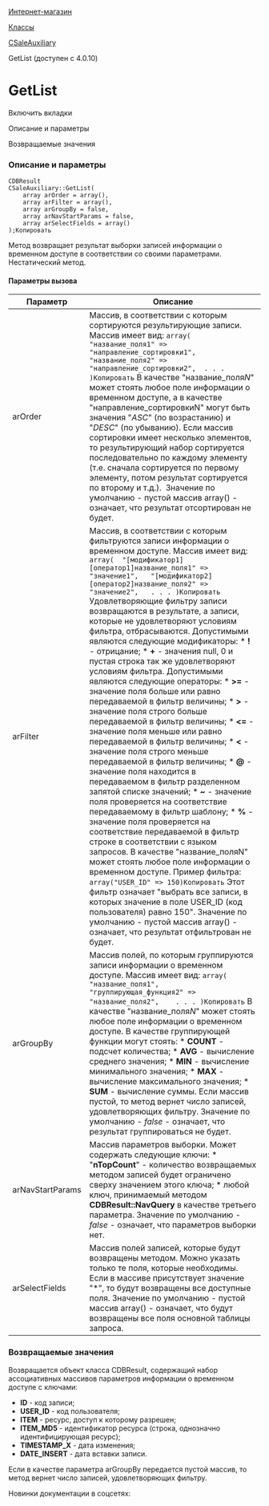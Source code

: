 [Интернет-магазин](/api_help/sale/index.php)

[Классы](/api_help/sale/classes/index.php)

[CSaleAuxiliary](/api_help/sale/classes/csaleauxiliary/index.php)

GetList (доступен с 4.0.10)

GetList
=======

Включить вкладки

Описание и параметры

Возвращаемые значения

### Описание и параметры

```
CDBResult
CSaleAuxiliary::GetList(
	array arOrder = array(),
	array arFilter = array(),
	array arGroupBy = false,
	array arNavStartParams = false,
	array arSelectFields = array()
);Копировать
```

Метод возвращает результат выборки записей информации о временном доступе в соответствии со своими параметрами. Нестатический метод.

#### Параметры вызова

| Параметр | Описание |
| --- | --- |
| arOrder | Массив, в соответствии с которым сортируются результирующие записи. Массив имеет вид:  ``` array( 	"название_поля1" => "направление_сортировки1", 	"название_поля2" => "направление_сортировки2", 	. . . )Копировать ```  В качестве "название\_поля*N*" может стоять любое поле информации о временном доступе, а в качестве "направление\_сортировкиN" могут быть значения "*ASC*" (по возрастанию) и "*DESC*" (по убыванию).    Если массив сортировки имеет несколько элементов, то результирующий набор сортируется последовательно по каждому элементу (т.е. сначала сортируется по первому элементу, потом результат сортируется по второму и т.д.).     Значение по умолчанию - пустой массив array() - означает, что результат отсортирован не будет. |
| arFilter | Массив, в соответствии с которым фильтруются записи информации о временном доступе. Массив имеет вид:  ``` array( 	"[модификатор1][оператор1]название_поля1" => "значение1", 	"[модификатор2][оператор2]название_поля2" => "значение2", 	. . . )Копировать ```  Удовлетворяющие фильтру записи возвращаются в результате, а записи, которые не удовлетворяют условиям фильтра, отбрасываются.    Допустимыми являются следующие модификаторы:  * **!** - отрицание; * **+** - значения null, 0 и пустая строка так же удовлетворяют условиям фильтра.  Допустимыми являются следующие операторы:  * **>=** - значение поля больше или равно передаваемой в фильтр величины; * **>** - значение поля строго больше передаваемой в фильтр величины; * **<=** - значение поля меньше или равно передаваемой в фильтр величины; * **<** - значение поля строго меньше передаваемой в фильтр величины; * **@** - значение поля находится в передаваемом в фильтр разделенном запятой списке значений; * **~** - значение поля проверяется на соответствие передаваемому в фильтр шаблону; * **%** - значение поля проверяется на соответствие передаваемой в фильтр строке в соответствии с языком запросов.  В качестве "название\_поляN" может стоять любое поле информации о временном доступе.    Пример фильтра:  ``` array("USER_ID" => 150)Копировать ```  Этот фильтр означает "выбрать все записи, в которых значение в поле USER\_ID (код пользователя) равно 150".    Значение по умолчанию - пустой массив array() - означает, что результат отфильтрован не будет. |
| arGroupBy | Массив полей, по которым группируются записи информации о временном доступе. Массив имеет вид:  ``` array( 	"название_поля1", 	"группирующая_функция2" => "название_поля2",  	. . . )Копировать ```  В качестве "название\_поля*N*" может стоять любое поле информации о временном доступе. В качестве группирующей функции могут стоять:  * **COUNT** - подсчет количества; * **AVG** - вычисление среднего значения; * **MIN** - вычисление минимального значения; * **MAX** - вычисление максимального значения; * **SUM** - вычисление суммы.  Если массив пустой, то метод вернет число записей, удовлетворяющих фильтру.    Значение по умолчанию - *false* - означает, что результат группироваться не будет. |
| arNavStartParams | Массив параметров выборки. Может содержать следующие ключи:  * "**nTopCount**" - количество возвращаемых методом записей будет ограничено сверху значением этого ключа; * любой ключ, принимаемый методом  **CDBResult::NavQuery**   в качестве третьего параметра.  Значение по умолчанию - *false* - означает, что параметров выборки нет. |
| arSelectFields | Массив полей записей, которые будут возвращены методом. Можно указать только те поля, которые необходимы. Если в массиве присутствует значение "\*", то будут возвращены все доступные поля.    Значение по умолчанию - пустой массив array() - означает, что будут возвращены все поля основной таблицы запроса. |

### Возвращаемые значения

Возвращается объект класса CDBResult, содержащий набор ассоциативных массивов параметров информации о временном доступе с ключами:

* **ID** - код записи;
* **USER\_ID** - код пользователя;
* **ITEM** - ресурс, доступ к которому
  разрешен;
* **ITEM\_MD5** - идентификатор ресурса (строка,
  однозначно идентифицирующая ресурс);
* **TIMESTAMP\_X** - дата изменения;
* **DATE\_INSERT** - дата вставки записи.

Если в качестве параметра arGroupBy передается пустой массив, то метод вернет число записей, удовлетворяющих фильтру.

Новинки документации в соцсетях:
